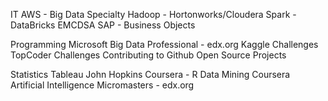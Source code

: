 IT 
AWS - Big Data Specialty
Hadoop - Hortonworks/Cloudera
Spark - DataBricks
EMCDSA
SAP - Business Objects

Programming
Microsoft Big Data Professional - edx.org
Kaggle Challenges
TopCoder Challenges
Contributing to Github Open Source Projects

Statistics
Tableau
John Hopkins Coursera - R
Data Mining Coursera
Artificial Intelligence Micromasters - edx.org
